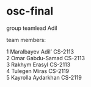 # osc-final

group teamlead Adil 

team members:

1 Maralbayev Adil’	CS-2113 <br>
2 Omar Gabdu-Samad	CS-2113 <br>
3 Rakhym Erasyl	CS-2113 <br>
4 Tulegen Miras	CS-2119 <br>
5 Kayrolla Aydarkhan	CS-2119 <br>

